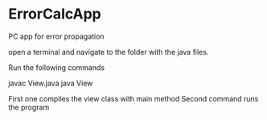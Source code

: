 ErrorCalcApp
============

PC app for error propagation

open a terminal and navigate to the folder with the java files.

Run the following commands

javac View.java
java View

First one compiles the view class with main method
Second command runs the program

